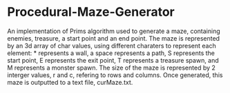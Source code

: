 # Procedural-Maze-Generator

An implementation of Prims algorithm used to generate a maze, containing enemies, treasure, a start point and an end point. The maze is represented by an 3d array of char values, using different charaters to represent each element: * represents a wall, a space represents a path, S represents the start point, E represents the exit point, T represents a treasure spawn, and M represents a monster spawn. The size of the maze is represented by 2 interger values, r and c, refering to rows and columns. Once generated, this maze is outputted to a text file, curMaze.txt.  

